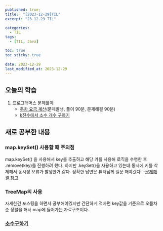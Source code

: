 ```yaml
---
published: true;
title:  "[2023-12-29]TIL"
excerpt: "23.12.29 TIL"

categories:
  - TIL
tags:
  - [TIL, Java]

toc: true
toc_sticky: true
 
date: 2023-12-29
last_modified_at: 2023-12-29
---
```

## 오늘의 학습
1. 프로그래머스 문제풀이
    - [주차 요금 계산](https://school.programmers.co.kr/learn/courses/30/lessons/92341)(문제발생, 풀이 90분, 문제해결 90분)  
    - [k진수에서 소수 개수 구하기](https://school.programmers.co.kr/learn/courses/30/lessons/92335)

    



## 새로 공부한 내용
### map.keySet() 사용할 때 주의점
map.keySet() 을 사용해서 key를 추출하고  해당 키를 사용해 로직을 수행한 후 .remove(key)를 진행하려 했다. 하지만 .keySet()을 사용하고 있는데 동시에 키를 삭제해서 동시성 오류가 발생한거 같다. 정확한 답변은 튜터님께 질문 해야겠다.
-[문제해결 참고](https://school.programmers.co.kr/questions/26732?question=26732)

### TreeMap의 사용
자세한건 포스팅을 하면서 공부해야겠지만 간단하게 적자면 key값을 기준으로 오름차순 정렬을 해서 map에 들어가는 자료구조이다.

### [소수구하기]()